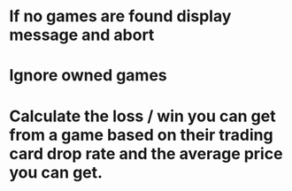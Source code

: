 # If no games are found display message and abort

# Ignore owned games

# Calculate the loss / win you can get from a game based on their trading card drop rate and the average price you can get.
